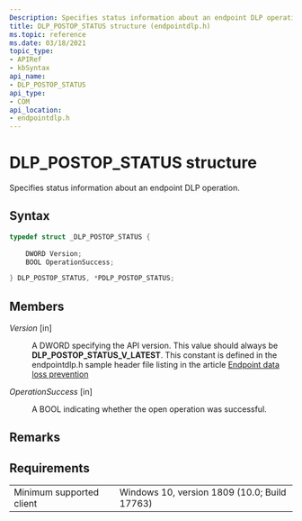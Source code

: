 ```yaml
---
Description: Specifies status information about an endpoint DLP operation.
title: DLP_POSTOP_STATUS structure (endpointdlp.h)
ms.topic: reference
ms.date: 03/18/2021
topic_type: 
- APIRef
- kbSyntax
api_name: 
- DLP_POSTOP_STATUS
api_type: 
- COM
api_location: 
- endpointdlp.h
---
```


# DLP_POSTOP_STATUS structure

Specifies status information about an endpoint DLP operation.

## Syntax


```C++
typedef struct _DLP_POSTOP_STATUS {
    
    DWORD Version;    
    BOOL OperationSuccess;  

} DLP_POSTOP_STATUS, *PDLP_POSTOP_STATUS; 
```


## Members

<dl> <dt>

*Version* \[in\]
</dt> <dd>

A DWORD specifying the API version. This value should always be **DLP_POSTOP_STATUS_V_LATEST**. This constant is defined in the endpointdlp.h sample header file listing in the article [Endpoint data loss prevention](endpointdlp-endpoint-data-loss-prevention.md)

</dd> </dl>

<dl> <dt>

*OperationSuccess* \[in\]
</dt> <dd>

A BOOL indicating whether the open operation was successful.

</dd> </dl>





## Remarks


## Requirements



|                                     |                                                                                         |
|-------------------------------------|-----------------------------------------------------------------------------------------|
| Minimum supported client<br/> | Windows 10, version 1809 (10.0; Build 17763)           |
